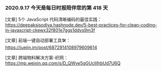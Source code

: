 ### 2020.9.17 今天是每日时报陪伴您的第 418 天

[文章] 5个 JavaScript 代码清晰编码的最佳实践：<https://deepaksisodiya.hashnode.dev/5-best-practices-for-clean-coding-in-javascript-ckewx32f801e7ggs1ddys9m3f>

[文章] 前端一键自动部署工具🛠：<https://juejin.im/post/6872914108979609614>

[文章] 跨端物料解决方案-织网：<https://mp.weixin.qq.com/s/D_QWve5gGUclilhbUd7U6Q>